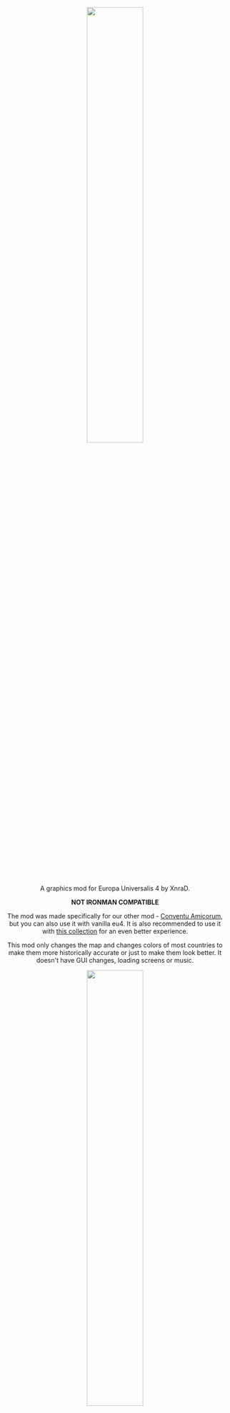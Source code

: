 
<p align="center">
<img src="https://i.imgur.com/dLDGYGH.png" height=50% width=50%>
</p>
<p align="center">
A graphics mod for Europa Universalis 4 by XnraD.
<p align="center">
<b> NOT IRONMAN COMPATIBLE </b>
<p align="center">
The mod was made specifically for our other mod - <a href="">Conventu Amicorum</a>, but you can also use it with vanilla eu4. It is also recommended to use it with <a href="">this collection</a> for an even better experience.
<p align="center">
This mod only changes the map and changes colors of most countries to make them more historically accurate or just to make them look better. It doesn't have GUI changes, loading screens or music.
<p align="center">
<img src="https://i.imgur.com/j7ZGCLW.png" height=50% width=50%>
<p align="center">
 All of the code (<i>excluding some countries colors</i>) is taken from other mods:
 <p align="center">
<a href="https://steamcommunity.com/sharedfiles/filedetails/?id=2755618730">3d map shading graphics mod</a>
 <p align="center">
<a href="https://steamcommunity.com/sharedfiles/filedetails/?id=2510079711">Homeland Colors</a>
 <p align="center">
<a href="https://steamcommunity.com/sharedfiles/filedetails/?id=2895913903">Road to 1836</a>
 <p align="center">
<a href="https://steamcommunity.com/sharedfiles/filedetails/?id=759972622">Dark Water</a>
 <p align="center">
<a href="https://steamcommunity.com/sharedfiles/filedetails/?id=2895913903">Road to 1836</a>

<p align="center">
<img src="https://i.imgur.com/w7TV91I.png" height=50% width=50%>
 <p align="center">
<a href="https://github.com/xnrado/grim-europa">Grim Europa</a>
 <p align="center">
<a href="https://github.com/xnrado/conventu-amicorum">Conventu Amicorum</a>

